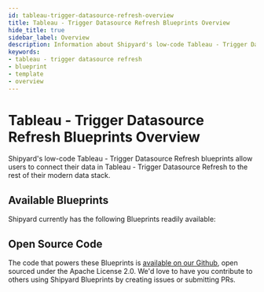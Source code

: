 ```yaml
---
id: tableau-trigger-datasource-refresh-overview
title: Tableau - Trigger Datasource Refresh Blueprints Overview
hide_title: true
sidebar_label: Overview
description: Information about Shipyard's low-code Tableau - Trigger Datasource Refresh templates.
keywords:
- tableau - trigger datasource refresh
- blueprint
- template
- overview
---
```


# Tableau - Trigger Datasource Refresh Blueprints Overview

Shipyard's low-code Tableau - Trigger Datasource Refresh blueprints allow users to connect their data in Tableau - Trigger Datasource Refresh to the rest of their modern data stack.

## Available Blueprints
Shipyard currently has the following Blueprints readily available: 

## Open Source Code
The code that powers these Blueprints is [available on our Github](None), open sourced under the Apache License 2.0. We'd love to have you contribute to others using Shipyard Blueprints by creating issues or submitting PRs.
